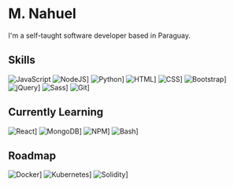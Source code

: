 <link rel="stylesheet" href="styles.css" />

# M. Nahuel

I'm a self-taught software developer based in Paraguay.

## Skills

![JavaScript](./assets/javascript.svg "JavaScript") ![NodeJS](./assets/nodejs.svg "NodeJS")] ![Python](./assets/python.svg "Python")] ![HTML](./assets/html.svg "HTML")] ![CSS](./assets/css.svg "CSS")] ![Bootstrap](./assets/bootstrap.svg "Bootstrap")] ![jQuery](./assets/jquery.svg "jQuery")] ![Sass](./assets/sass.svg "Sass")] ![Git](./assets/git.svg "Git")] 

## Currently Learning

![React](./assets/react.svg "React")] ![MongoDB](./assets/mongodb.svg "MongoDB")] ![NPM](./assets/npm.svg "NPM")] ![Bash](./assets/bash.svg "Bash")]

## Roadmap

![Docker](./assets/docker.svg "Docker")] ![Kubernetes](./assets/kubernetes.svg "Kubernetes")] ![Solidity](./assets/solidity.svg "Solidity")]
